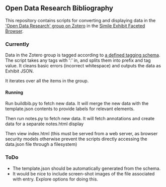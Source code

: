## Open Data Research Bibliography

This repository contains scripts for converting and displaying data in the ['Open Data Research' group on Zotero](https://www.zotero.org/groups/open_data_research/) in the [Simile Exhibit Faceted Browser](http://www.simile-widgets.org/exhibit/).

### Currently
Data in the Zotero group is tagged according to [a defined tagging schema](https://docs.google.com/spreadsheets/d/1gmF8vaWY2NZaYoM82YdUU2cSWFa-9O7hIvyMpwmEHJ0/edit?usp=sharing). The script takes any tags with ':' in, and splits them into prefix and tag value. It cleans basic errors (incorrect whitespace) and outputs the data as Exhibit JSON.

It iterates over all the items in the group.

#### Running

Run buildbib.py to fetch new data. It will merge the new data with the template.json contents to provide labels for relevant elements. 

Then run notes.py to fetch new data. It will fetch annotations and create data for a separate notes.html display

Then view index.html (this must be served from a web server, as browser security models otherwise prevent the scripts directly accessing the data.json file through a filesystem)

### ToDo

* The template.json should be automatically generated from the schema. 
* It would be nice to include screen-shot images of the file associated with entry. Explore options for doing this. 